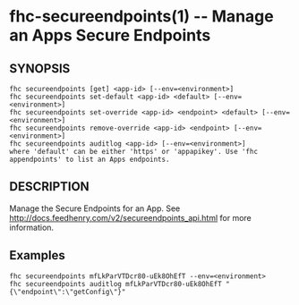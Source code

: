 fhc-secureendpoints(1) -- Manage an Apps Secure Endpoints
=========================================================

## SYNOPSIS

    fhc secureendpoints [get] <app-id> [--env=<environment>]
    fhc secureendpoints set-default <app-id> <default> [--env=<environment>]
    fhc secureendpoints set-override <app-id> <endpoint> <default> [--env=<environment>]
    fhc secureendpoints remove-override <app-id> <endpoint> [--env=<environment>]
    fhc secureendpoints auditlog <app-id> [--env=<environment>]
    where 'default' can be either 'https' or 'appapikey'. Use 'fhc appendpoints' to list an Apps endpoints.
    
## DESCRIPTION

Manage the Secure Endpoints for an App. See http://docs.feedhenry.com/v2/secureendpoints_api.html for more information.

## Examples 

    fhc secureendpoints mfLkParVTDcr80-uEk8OhEfT --env=<environment>
    fhc secureendpoints auditlog mfLkParVTDcr80-uEk8OhEfT "{\"endpoint\":\"getConfig\"}"

